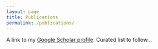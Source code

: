 ```yaml
---
layout: page
title: Publications
permalink: /publications/
---
```


A link to my [Google Scholar profile](https://scholar.google.com/citations?user=o3YKyy8AAAAJ&hl=en). Curated list to follow... 
